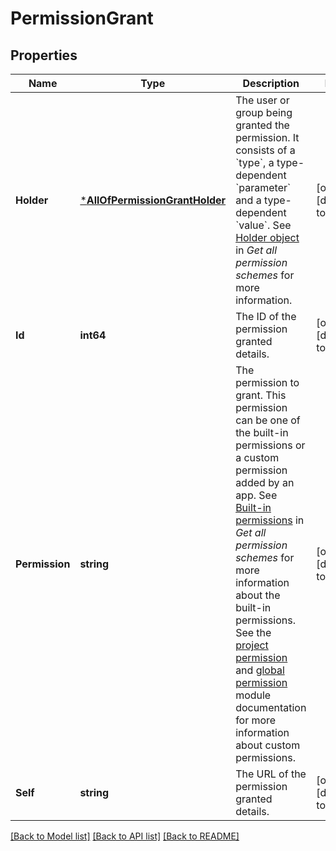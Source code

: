 # PermissionGrant

## Properties
Name | Type | Description | Notes
------------ | ------------- | ------------- | -------------
**Holder** | [***AllOfPermissionGrantHolder**](AllOfPermissionGrantHolder.md) | The user or group being granted the permission. It consists of a &#x60;type&#x60;, a type-dependent &#x60;parameter&#x60; and a type-dependent &#x60;value&#x60;. See [Holder object](../api-group-permission-schemes/#holder-object) in *Get all permission schemes* for more information. | [optional] [default to null]
**Id** | **int64** | The ID of the permission granted details. | [optional] [default to null]
**Permission** | **string** | The permission to grant. This permission can be one of the built-in permissions or a custom permission added by an app. See [Built-in permissions](../api-group-permission-schemes/#built-in-permissions) in *Get all permission schemes* for more information about the built-in permissions. See the [project permission](https://developer.atlassian.com/cloud/jira/platform/modules/project-permission/) and [global permission](https://developer.atlassian.com/cloud/jira/platform/modules/global-permission/) module documentation for more information about custom permissions. | [optional] [default to null]
**Self** | **string** | The URL of the permission granted details. | [optional] [default to null]

[[Back to Model list]](../README.md#documentation-for-models) [[Back to API list]](../README.md#documentation-for-api-endpoints) [[Back to README]](../README.md)

